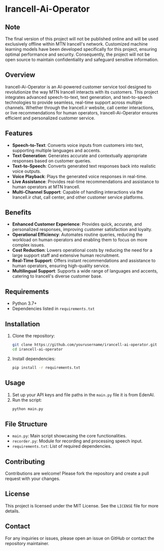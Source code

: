 # Irancell-Ai-Operator

## Note
The final version of this project will not be published online and will be used exclusively offline within MTN Irancell's network. Customized machine learning models have been developed specifically for this project, ensuring optimal performance and security. Consequently, the project will not be open source to maintain confidentiality and safeguard sensitive information.

## Overview
Irancell-Ai-Operator is an AI-powered customer service tool designed to revolutionize the way MTN Irancell interacts with its customers. This project integrates advanced speech-to-text, text generation, and text-to-speech technologies to provide seamless, real-time support across multiple channels. Whether through the Irancell.ir website, call center interactions, or live recommendations for human operators, Irancell-Ai-Operator ensures efficient and personalized customer service.

## Features
- **Speech-to-Text**: Converts voice inputs from customers into text, supporting multiple languages and accents.
- **Text Generation**: Generates accurate and contextually appropriate responses based on customer queries.
- **Text-to-Speech**: Converts generated text responses back into realistic voice outputs.
- **Voice Playback**: Plays the generated voice responses in real-time.
- **Live Assistance**: Provides real-time recommendations and assistance to human operators at MTN Irancell.
- **Multi-Channel Support**: Capable of handling interactions via the Irancell.ir chat, call center, and other customer service platforms.

## Benefits
- **Enhanced Customer Experience**: Provides quick, accurate, and personalized responses, improving customer satisfaction and loyalty.
- **Operational Efficiency**: Automates routine queries, reducing the workload on human operators and enabling them to focus on more complex issues.
- **Cost Reduction**: Lowers operational costs by reducing the need for a large support staff and extensive human recruitment.
- **Real-Time Support**: Offers instant recommendations and assistance to human operators, ensuring high-quality service.
- **Multilingual Support**: Supports a wide range of languages and accents, catering to Irancell's diverse customer base.

## Requirements
- Python 3.7+
- Dependencies listed in `requirements.txt`

## Installation
1. Clone the repository:
   ```bash
   git clone https://github.com/yourusername/irancell-ai-operator.git
   cd irancell-ai-operator
   ```

2. Install dependencies:
   ```bash
   pip install -r requirements.txt
   ```

## Usage
1. Set up your API keys and file paths in the `main.py` file it is from EdenAI.
2. Run the script:
   ```bash
   python main.py
   ```

## File Structure
- `main.py`: Main script showcasing the core functionalities.
- `recorder.py`: Module for recording and processing speech input.
- `requirements.txt`: List of required dependencies.

## Contributing
Contributions are welcome! Please fork the repository and create a pull request with your changes.

## License
This project is licensed under the MIT License. See the `LICENSE` file for more details.

## Contact
For any inquiries or issues, please open an issue on GitHub or contact the repository maintainer.
